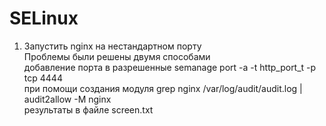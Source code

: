 # SELinux

1. Запустить nginx на нестандартном порту  
   Проблемы были решены двумя способами  
   добавление порта в разрешенные semanage port -a -t http_port_t -p tcp 4444  
   при помощи создания модуля grep nginx /var/log/audit/audit.log | audit2allow -M nginx  
   результаты в файле screen.txt